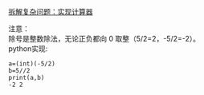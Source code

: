 [拆解复杂问题：实现计算器](https://mp.weixin.qq.com/s/ds0guq9gPTLIHLEQnFxZVQ)


注意：   
除号是整数除法，无论正负都向 0 取整（5/2=2，-5/2=-2）。   
python实现:
```
a=(int)(-5/2)
b=5//2
print(a,b)
-2 2
```
